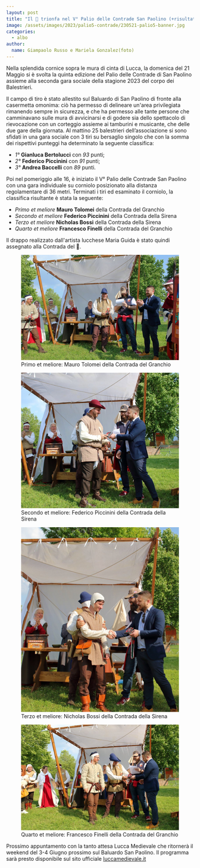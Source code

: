 ```yaml
---
layout: post
title: "Il 🦀 trionfa nel V° Palio delle Contrade San Paolino (+risultati 2a gara sociale 🎯)"
image: /assets/images/2023/palio5-contrade/230521-palio5-banner.jpg
categories:
  - albo
author:
  name: Giampaolo Russo e Mariela Gonzalez(foto)
---
```


Nella splendida cornice sopra le mura di cinta di Lucca, la domenica del 21 Maggio si è svolta la quinta edizione del Palio delle Contrade di San Paolino assieme alla seconda gara sociale della stagione 2023 del corpo dei Balestrieri. 

<!-- more -->

Il campo di tiro è stato allestito sul Baluardo di San Paolino di fronte alla casermetta omonima: ciò ha permesso di delineare un'area privilegiata rimanendo sempre in sicurezza, e che ha permesso alle tante persone che camminavano sulle mura di avvicinarsi e di godere sia dello spettacolo di rievocazione con un corteggio assieme ai tamburini e musicante, che delle due gare della giornata.
Al mattino 25 balestrieri dell’associazione si sono sfidati in una gara sociale con 3 tiri su bersaglio singolo che con la somma dei rispettivi punteggi ha determinato la seguente classifica:

* *1°* **Gianluca Bertolucci** con *93* punti;
* *2°* **Federico Piccinini** con *91* punti;
* *3°* **Andrea Baccelli** con *89* punti.

Poi nel pomeriggio alle 16, è iniziato il V° Palio delle Contrade San Paolino con una gara individuale su corniolo posizionato alla distanza regolamentare di 36 metri.
Terminati i tiri ed esaminato il corniolo, la classifica risultante è stata la seguente:

* *Primo et meliore* **Mauro Tolomei** della Contrada del Granchio
* *Secondo et meliore* **Federico Piccinini** della Contrada della Sirena
* *Terzo et meliore* **Nicholas Bossi** della Contrada della Sirena
* *Quarto et meliore* **Francesco Finelli** della Contrada del Granchio

Il drappo realizzato dall'artista lucchese Maria Guida è stato quindi assegnato alla Contrada del 🦀.

<figure class="align-center">
    <img src="/assets/images/2023/palio5-contrade/230521-palio5-1-tolomei.jpg" alt="mauro tolomei">
  <figcaption>Primo et meliore: Mauro Tolomei della Contrada del Granchio</figcaption>
</figure>

<figure class="align-center">
    <img src="/assets/images/2023/palio5-contrade/230521-palio5-2-piccinini.jpg" alt="federico piccinini">
  <figcaption>Secondo et meliore: Federico Piccinini della Contrada della Sirena</figcaption>
</figure>

<figure class="align-center">
    <img src="/assets/images/2023/palio5-contrade/230521-palio5-3-bossi.jpg" alt="nicholas bossi">
  <figcaption>Terzo et meliore: Nicholas Bossi della Contrada della Sirena</figcaption>
</figure>

<figure class="align-center">
    <img src="/assets/images/2023/palio5-contrade/230521-palio5-4-finelli.jpg" alt="francesco finelli">
  <figcaption>Quarto et meliore: Francesco Finelli della Contrada del Granchio</figcaption>
</figure>

Prossimo appuntamento con la tanto attesa Lucca Medievale che ritornerà il weekend del 3-4 Giugno prossimo sul Baluardo San Paolino. Il programma sarà presto disponibile sul sito ufficiale [luccamedievale.it](https://luccamedievale.it)

